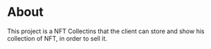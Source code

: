 # About

This project is a NFT Collectins that the client can store and show his collection of NFT, in order to sell it.
